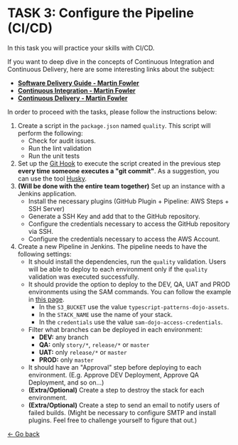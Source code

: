 # TASK 3: Configure the Pipeline (CI/CD)

In this task you will practice your skills with CI/CD.

If you want to deep dive in the concepts of Continuous Integration and Continuous Delivery, here are some interesting links about the subject:
* [**Software Delivery Guide - Martin Fowler**](https://martinfowler.com/delivery.html)
* [**Continuous Integration - Martin Fowler**](https://www.martinfowler.com/articles/continuousIntegration.html)
* [**Continuous Delivery - Martin Fowler**](https://martinfowler.com/bliki/ContinuousDelivery.html)

In order to proceed with the tasks, please follow the instructions below:

1. Create a script in the `package.json` named `quality`. This script will perform the following:
    * Check for audit issues.
    * Run the lint validation
    * Run the unit tests
2. Set up the [Git Hook](https://git-scm.com/book/en/v2/Customizing-Git-Git-Hooks) to execute the script created in the previous step **every time someone executes a "git commit"**. As a suggestion, you can use the tool [Husky](https://typicode.github.io/husky/#/).
3. **(Will be done with the entire team together)** Set up an instance with a Jenkins application.
    * Install the necessary plugins (GitHub Plugin + Pipeline: AWS Steps + SSH Server)
    * Generate a SSH Key and add that to the GitHub repository.
    * Configure the credentials necessary to access the GitHub repository via SSH.
    * Configure the credentials necessary to access the AWS Account.
4. Create a new Pipeline in Jenkins. The pipeline needs to have the following settings:
    * It should install the dependencies, run the `quality` validation. Users will be able to deploy to each environment only if the `quality` validation was executed successfully.
    * It should provide the option to deploy to the DEV, QA, UAT and PROD environments using the SAM commands. You can follow the example in [this page](https://aws.amazon.com/blogs/compute/building-a-jenkins-pipeline-with-aws-sam/).
        * In the `S3_BUCKET` use the value `typescript-patterns-dojo-assets`.
        * In the `STACK_NAME` use the name of your stack.
        * In the `credentials` use the value `sam-dojo-access-credentials`.
    * Filter what branches can be deployed in each environment:
        * **DEV:** any branch
        * **QA:** only `story/*`, `release/*` or `master`
        * **UAT:** only `release/*` or `master`
        * **PROD:** only `master`
    * It should have an "Approval" step before deploying to each environment. (E.g. Approve DEV Deployment, Approve QA Deployment, and so on...)
    * **(Extra/Optional)** Create a step to destroy the stack for each environment.
    * **(Extra/Optional)** Create a step to send an email to notify users of failed builds. (Might be necessary to configure SMTP and install plugins. Feel free to challenge yourself to figure that out.)

[<- Go back](../../README.md)
